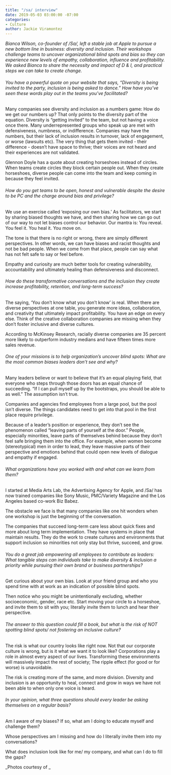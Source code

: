 ```yaml
---
title: "/sa/ interview"
date: 2019-05-03 03:00:00 -07:00
categories:
- Culture
author: Jackie Viramontez
---
```


_Bianca Wilson, co-founder of /Sa/, left a stable job at Apple to pursue a new bottom line in business: diversity and inclusion. Their workshops challenge teams to uncover organizational blind spots and bias so they can experience new levels of empathy, collaboration, influence and profitability. We asked Bianca to share the necessity and impact of D & I, and practical steps we can take to create change._ 

###### You have a powerful quote on your website that says, “Diversity is being invited to the party, inclusion is being asked to dance.” How have you’ve seen these words play out in the teams you’ve facilitated?

Many companies see diversity and inclusion as a numbers game: How do we get our numbers up? That only points to the diversity part of the equation. Diversity is “getting invited” to the team, but not having a voice once there. Many underrepresented groups who speak up are met with defensiveness, numbness, or indifference. Companies may have the numbers, but their lack of inclusion results in turnover, lack of engagement, or worse (lawsuits etc). The very thing that gets them invited - their difference - doesn’t have space to thrive; their voices are not heard and their experiences are not validated. 

Glennon Doyle has a quote about creating horseshoes instead of circles. When teams create circles they block certain people out. When they create horseshoes, diverse people can come into the team and keep coming in because they feel invited. 

###### How do you get teams to be open, honest and vulnerable despite the desire to be PC and the charge around bias and privilege?

We use an exercise called ‘exposing our own bias.’ As facilitators, we start by sharing biased thoughts we have, and then sharing how we can go out of our way to not let biases control our behavior. Our mantra is: You reveal. You feel it. You heal it. You move on. 

The tone is that there is no right or wrong, there are simply different perspectives. In other words, we can have biases and racist thoughts and not be bad people. When we come from that place, people can say what has not felt safe to say or feel before.

Empathy and curiosity are much better tools for creating vulnerability, accountability and ultimately healing than defensiveness and disconnect.

###### How do these transformative conversations and the inclusion they create increase profitability, retention, and long-term success? 

The saying, ‘You don’t know what you don’t know’ is real. When there are diverse perspectives at one table, you generate more ideas, collaboration, and creativity that ultimately impact profitability. You have an edge on every else. Think of the creative collaboration companies are missing when they don’t foster inclusive and diverse cultures. 

According to McKinsey Research, racially diverse companies are 35 percent more likely to outperform industry medians and have fifteen times more sales revenue.
 
###### One of your missions is to help organization’s uncover blind spots: What are the most common biases leaders don’t see and why? 

Many leaders believe or want to believe that it’s an equal playing field, that everyone who steps through those doors has an equal chance of succeeding. “If I can pull myself up by the bootstraps, you should  be able to as well.” The assumption isn’t true. 

Companies and agencies find employees from a large pool, but the pool isn’t diverse. The things candidates need to get into that pool in the first place require privilege.

Because of a leader’s position or experience, they don’t see the phenomenon called “leaving parts of yourself at the door.” People, especially minorities, leave parts of themselves behind because they don’t feel safe bringing them into the office. For example, when women become (stereotypical) men in order to lead, they leave massive parts of their perspective and emotions behind that could open new levels of dialogue and empathy if engaged.

###### What organizations have you worked with and what can we learn from them? 

I started at Media Arts Lab, the Advertising Agency for Apple, and /Sa/ has now trained companies like Sony Music, PMC/Variety Magazine and the Los Angeles based co-work Biz Babez.

The obstacle we face is that many companies like one hit wonders when one workshop is just the beginning of the conversation. 

The companies that succeed long-term care less about quick fixes and more about long term implementation. They have systems in place that maintain results. They do the work to create cultures and environments that support inclusion so minorities not only stay but thrive, succeed, and grow.

###### You do a great job empowering all employees to contribute as leaders: What tangible steps can individuals take to make diversity & inclusion a priority while pursuing their own brand or business partnerships?

Get curious about your own bias. Look at your friend group and who you spend time with at work as an indication of possible blind spots. 

Then notice who you might be unintentionally excluding, whether socioeconomic, gender, race etc. Start moving your circle to a horseshoe, and invite them to sit with you; literally invite them to lunch and hear their perspective. 

###### The answer to this question could fill a book, but what is the risk of NOT spotting blind spots/ not fostering an inclusive culture?

The risk is what our country looks like right now. Not that our corporate culture is wrong, but is it what we want it to look like? Corporations play a role in almost every aspect of our lives. Transforming these environments will massively impact the rest of society; The ripple effect (for good or for worse) is unavoidable. 

The risk is creating more of the same, and more division. Diversity and inclusion is an opportunity to heal, connect and grow in ways we have not been able to when only one voice is heard. 

###### In your opinion, what three questions should every leader be asking themselves on a regular basis?

Am I aware of my biases? If so, what am I doing to educate myself and challenge them?

Whose perspectives am I missing and how do I literally invite them into my conversations?

What does inclusion look like for me/ my company, and what can I do to fill the gaps? 

_Photos courtesy of _